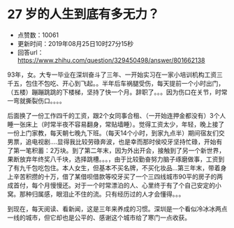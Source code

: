 # 27 岁的人生到底有多无力？
- 点赞数：10061
- 更新时间：2019年08月25日10时27分15秒
- 回答url：https://www.zhihu.com/question/329450498/answer/801662138
<body>
 <p data-pid="MiuVnkhc">93年，女。大专一毕业在深圳奋斗了三年、一开始实习在一家小培训机构工资三千五，包住不包吃、开心到飞起。。半年后车祸腿受伤，每天提前一个小时出门，（五楼）蹦蹦跳跳的下楼梯，坚持了快一个月。辞职了。。。因为伤口在关节，时常一弯就撕裂伤口。。。。</p>
 <p data-pid="3odNg-4Z">后面换了一份工作四千的工资，跟2个女同事合租、（一开始连押金都没有）3个人睡一张床上（时常半夜不容易翻身，常贴墙睡）。觉得工资太少，年轻，晚上接了一份上门家教，每天朝七晚九下班。（每天14个小时，到家九点半）期间宿友们交男票，追电视剧....显得我比较劳碌奔波，也是幸而那时侯咬牙坚持忙碌，开始有了第一笔积蓄：2万块。到了第二年末，因为外出开会，接触到了另一个新世界，果断放弃年终奖八千块，选择跳槽。。。，由于比较勤奋努力脑子琢磨做事，工资到了有九千包吃包住。本人女生，但基本不买名牌，不买化妆品...第三年末，带着身上辛苦积攒的十万，借了某借呗借款等咬牙买了一个三四线城市90平的房子的两成首付，每个月慢慢还。对于一个时常漂泊的人、心里终于有了个自己安定的小窝。那种归属感，眼泪止不住的流。只有经历过的人才会懂得。。。</p>
 <p data-pid="LrasXyYY">到现在，每天阅读、看新闻，这是三年来养成的习惯。深圳是一个看似冷冰冰两点一线的城市，但它却也是公平的、感谢这个城市给了寒门一点收获。</p>
 <p></p>
</body>